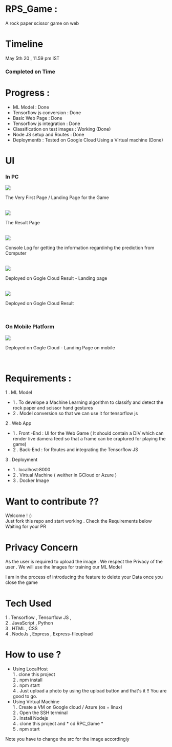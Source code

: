 <div>
    <h1>RPS_Game :</h1>
    <p>A rock paper scissor game on web</p>
</div>

<div>
    <h1>Timeline</h1>  
    <p>May 5th 20 , 11.59 pm IST</p>
    <h3>Completed on Time</p>
</div>

<div>
    <h1>Progress : </h1>
    <ul>
      <li>ML Model : Done</li>
      <li>Tensorflow js conversion : Done</li>
      <li>Basic Web Page : Done</li>
      <li>Tensorflow js integration : Done</li>       
      <li>Classification on test images : Working (Done)</li>
      <li>Node JS setup and Routes : Done</li>
      <li>Deploymentb : Tested on Google Cloud Using a Virtual machine (Done)</li>
      </ul>
</div>

<div>
    <h1> UI </h1>
    <h3> In PC </h3>
    <img src="Result/res_1.png">
    <p>The Very First Page / Landing Page for the Game </p>
    <br>
    <img src="Result/res_3.png">
    <p>The Result Page</p>
    <br>
    <img src="Result/res_2.png">
    <p>Console Log for getting the information regardinhg the prediction from Computer </p>
    <br>
    <img src="Result/res_5.png">
    <p>Deployed on Gogle Cloud Result - Landing page</p>
    <br>
    <img src="Result/res_4.png">
    <p>Deployed on Gogle Cloud Result</p>
    <br>
    <h3> On Mobile Platform </h3>
    <img src="Result/res_6.PNG">
    <p>Deployed on Gogle Cloud - Landing Page on mobile</p>
    <br>
              
</div>

<div>
    <h1>Requirements :</h1>
    1 . ML Model
    <ul>
      <li>1 . To develope a Machine Learning algorithm to classify and detect the rock paper and scissor hand gestures</li>
      <li>2 . Model conversion so that we can use it for tensorflow js </li>
    </ul>
    2 . Web App
    <ul>
      <li>1 . Front -End :  UI for the Web Game ( It should contain a DIV which can render live damera feed so that a frame can be craptured for playing the game) </li>
      <li>2 . Back-End : for Routes and integrating the Tensorflow JS </li>
    </ul>
    3 . Deployment
    <ul>
      <li>1 . localhost:8000 </li>
      <li>2 . Virtual Machine ( weither in GCloud or Azure )</li>
      <li>3 . Docker Image</li>
    </ul>
</div>

<div>
    <h1>Want to contribute ?? </h1>
    Welcome ! :)<br>
    Just fork this repo and start working . Check the Requirements below <br>
    Waiting for your PR
</div>

<div>
    <h1>Privacy Concern</h1>
    <p>As the user is required to upload the image . We respect the Privacy of the user . We will use the Images for training our ML Model</p>
    <p>I am in the process of introducing the feature to delete your Data once you close the game</p>
</div>


# Tech Used
1 . Tensorflow , Tensorflow JS , <br>
2 . JavaScript , Python<br>
3 . HTML , CSS<br>
4 . NodeJs , Express , Express-fileupload <br>

# How to use ?
<ul>
    <li>Using LocalHost <br>
        1 . clone this project <br>
        2 . npm install<br>
        3 . npm start<br>
        4 . Just upload a photo by using the upload button and that's it !! You are good to go.<br>
    </li>
    <li>Using Virtual Machine <br>
        1 . Create a VM on Google cloud / Azure  (os = linux) <br> 
        2 . Open the SSH terminal <br>
        3 . Install Nodejs <br>
        4 . clone this project  and * cd RPC_Game * <br>
        5 . npm start<br>    
    </li>
</ul>
Note you have to change the src for the image accordingly 

